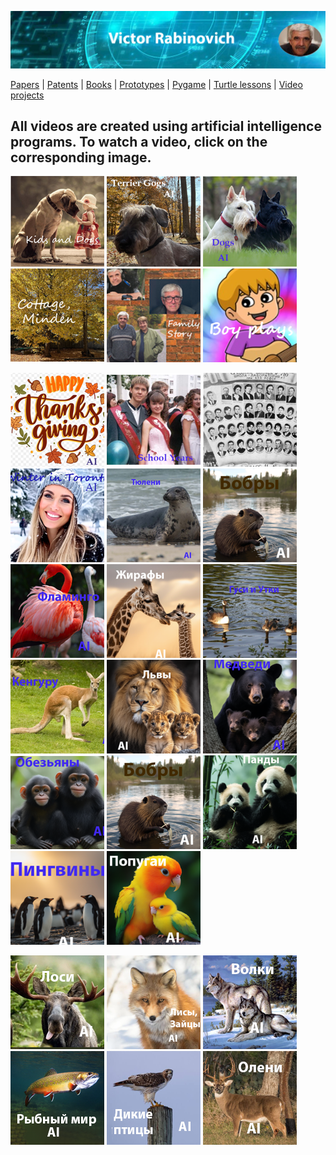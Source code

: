 ![Header Image](https://raw.githubusercontent.com/victenna/vrabinovich/main/Images/Header.png)

[Papers](papers.md) | [Patents](patents.md) | [Books](books.md) | [Prototypes](prototypes.md) | [Pygame](pygame.md) | [Turtle lessons](turtle_lessons.md) | [Video projects](video_projects.md)

## **All videos are created using artificial intelligence programs. To watch a video, click on the corresponding image.**


[![Dogs and Kids](https://raw.githubusercontent.com/victenna/vrabinovich/main/Images/Dogs%20and%20kids.png)](https://www.youtube.com/watch?v=whoiHovNMFs)
[![Terrier Dogs](https://raw.githubusercontent.com/victenna/vrabinovich/main/Images/Terrier%20dogs.png)](https://youtu.be/KkCjh5AozvA)
[![Dogs](https://raw.githubusercontent.com/victenna/vrabinovich/main/Images/Dogs.png)](https://www.youtube.com/shorts/0EpCACd949w)
[![Minden](https://raw.githubusercontent.com/victenna/vrabinovich/main/Images/Cottage%20Minden.png)](https://youtu.be/b9gTKUv__mM)
[![Family](https://raw.githubusercontent.com/victenna/vrabinovich/main/Images/Family%20story.png)](https://youtu.be/xxgmARvQ3UU)
[![Boy](https://raw.githubusercontent.com/victenna/vrabinovich/main/Images/Boy%20plays.png)](https://www.youtube.com/shorts/afVPOF4M2FE)

[![Happy_thanks](https://raw.githubusercontent.com/victenna/vrabinovich/main/Images/Happy%20thanks.png)](https://www.youtube.com/watch?v=m5oAX2Mfsuk)
[![School](https://raw.githubusercontent.com/victenna/vrabinovich/main/Images/School%20Years.png)](https://vimeo.com/manage/videos/1020783755)
[![School1](https://raw.githubusercontent.com/victenna/vrabinovich/main/Images/School.png)](https://www.youtube.com/watch?v=f46q5o1Kj88)
[![Winter](https://raw.githubusercontent.com/victenna/vrabinovich/main/Images/Winter.png)](https://www.youtube.com/watch?v=hOwj09i0N50)
[![Winter](https://raw.githubusercontent.com/victenna/vrabinovich/main/Images/%D0%A2%D1%8E%D0%BB%D0%B5%D0%BD%D0%B8.png)](https://www.youtube.com/watch?v=4Kyqgo-sBHU)
[![Bobr](https://raw.githubusercontent.com/victenna/vrabinovich/main/Images/Bobr.png)](https://youtu.be/cwrndGvP_mk)
[![Flamingo](https://raw.githubusercontent.com/victenna/vrabinovich/main/Images/Flamingo.png)](https://youtu.be/b9Q05NFj8Bw)
[![Giraf](https://raw.githubusercontent.com/victenna/vrabinovich/main/Images/Giraf.png)](https://youtu.be/IgxVY8zljCY)
[![Gusi](https://raw.githubusercontent.com/victenna/vrabinovich/main/Images/Gusi.png)](https://www.youtube.com/watch?v=8iO3QlLbyKM)
[![Kenguru](https://raw.githubusercontent.com/victenna/vrabinovich/main/Images/Kenguru.png)](https://youtu.be/JvA21lnXUZM)
[![Lev](https://raw.githubusercontent.com/victenna/vrabinovich/main/Images/Lev.png)](https://youtu.be/L_NLAs4m1TE)
[![Medvedi](https://raw.githubusercontent.com/victenna/vrabinovich/main/Images/Medvedi.png)](https://youtu.be/GAyMf_7d_ZI)
[![Obeziana](https://raw.githubusercontent.com/victenna/vrabinovich/main/Images/Obeziana.png)](https://youtu.be/dh0xXkzr9uM)
[![Bobr](https://raw.githubusercontent.com/victenna/vrabinovich/main/Images/Bobr.png)](https://youtu.be/cwrndGvP_mk)
[![Panda](https://raw.githubusercontent.com/victenna/vrabinovich/main/Images/Panda.png)](https://youtu.be/FxiWYmJPgOk)
[![Pingvin](https://raw.githubusercontent.com/victenna/vrabinovich/main/Images/Pingvin.png)](https://youtu.be/aOKOdWtctOEk)
[![Popugai](https://raw.githubusercontent.com/victenna/vrabinovich/main/Images/Popugai.png)](https://youtu.be/xw4OxW0IeWg)

[![Losi](https://raw.githubusercontent.com/victenna/vrabinovich/main/Images/Losi.png)](https://www.youtube.com/watch?v=FRS5GuJLL_c)
[![Lisi](https://raw.githubusercontent.com/victenna/vrabinovich/main/Images/Lisi.png)](https://youtu.be/brWUXCfh1Tc)
[![Volki](https://raw.githubusercontent.com/victenna/vrabinovich/main/Images/Volki.png)](https://youtu.be/WcUUmUAupJs)
[![Riba](https://raw.githubusercontent.com/victenna/vrabinovich/main/Images/Riba.png)](https://youtu.be/vzpqYHOGXBo)
[![Ptica](https://raw.githubusercontent.com/victenna/vrabinovich/main/Images/Ptica.png)](https://youtu.be/EtQg83PHSEg)
[![Oleni](https://raw.githubusercontent.com/victenna/vrabinovich/main/Images/Oleni.png)](https://youtu.be/ux-YeWMqxbU )
























































